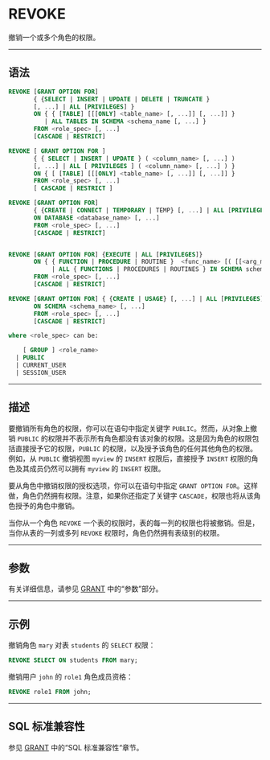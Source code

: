 REVOKE
=====

撤销一个或多个角色的权限。


---

语法
--------

```sql
REVOKE [GRANT OPTION FOR]
       { {SELECT | INSERT | UPDATE | DELETE | TRUNCATE }
       [, ...] | ALL [PRIVILEGES] }
       ON { { [TABLE] [[[ONLY] <table_name> [, ...]] [, ...]] }
          | ALL TABLES IN SCHEMA <schema_name [, ...] }
       FROM <role_spec> [, ...]
       [CASCADE | RESTRICT]

REVOKE [ GRANT OPTION FOR ]
       { { SELECT | INSERT | UPDATE } ( <column_name> [, ...] )
       [, ...] | ALL [ PRIVILEGES ] ( <column_name> [, ...] ) }
       ON { [ [TABLE] [[[ONLY] <table_name> [, ...]] [, ...]] }
       FROM <role_spec> [, ...]
       [ CASCADE | RESTRICT ]

REVOKE [GRANT OPTION FOR]
       { {CREATE | CONNECT | TEMPORARY | TEMP} [, ...] | ALL [PRIVILEGES] }
       ON DATABASE <database_name> [, ...]
       FROM <role_spec> [, ...]
       [CASCADE | RESTRICT]


REVOKE [GRANT OPTION FOR] {EXECUTE | ALL [PRIVILEGES]}
       ON { { FUNCTION | PROCEDURE | ROUTINE }  <func_name> [( [[<arg_mode>] [<arg_name>] <arg_type> [, ...]] )] [, ...]
            | ALL { FUNCTIONS | PROCEDURES | ROUTINES } IN SCHEMA schema_name [, ...] }
       FROM <role_spec> [, ...]
       [CASCADE | RESTRICT]

REVOKE [GRANT OPTION FOR] { {CREATE | USAGE} [, ...] | ALL [PRIVILEGES] }
       ON SCHEMA <schema_name> [, ...]
       FROM <role_spec> [, ...]
       [CASCADE | RESTRICT]

where <role_spec> can be:

    [ GROUP ] <role_name>
  | PUBLIC
  | CURRENT_USER
  | SESSION_USER
```

---

描述
----------

要撤销所有角色的权限，你可以在语句中指定关键字 `PUBLIC`。然而，从对象上撤销 `PUBLIC` 的权限并不表示所有角色都没有该对象的权限。这是因为角色的权限包括直接授予它的权限，`PUBLIC` 的权限，以及授予该角色的任何其他角色的权限。例如，从 `PUBLIC` 撤销视图 `myview` 的 `INSERT` 权限后，直接授予 `INSERT` 权限的角色及其成员仍然可以拥有 `myview` 的 `INSERT` 权限。


要从角色中撤销权限的授权选项，你可以在语句中指定 `GRANT OPTION FOR`。这样做，角色仍然拥有权限。注意，如果你还指定了关键字 `CASCADE`，权限也将从该角色授予的角色中撤销。

当你从一个角色 `REVOKE` 一个表的权限时，表的每一列的权限也将被撤销。但是，当你从表的一列或多列 `REVOKE` 权限时，角色仍然拥有表级别的权限。

---

参数
----------

有关详细信息，请参见 [GRANT](grant.md#参数) 中的“参数”部分。


---

示例
----------

撤销角色 `mary` 对表 `students` 的 `SELECT` 权限：

```sql
REVOKE SELECT ON students FROM mary;
```


撤销用户 `john` 的 `role1` 角色成员资格：

```sql
REVOKE role1 FROM john;
```

---


SQL 标准兼容性
-------------
参见 [GRANT](grant.md#标准-sql-兼容性) 中的“SQL 标准兼容性“章节。
